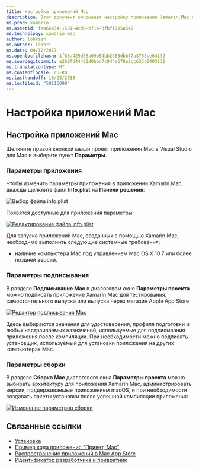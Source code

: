 ```yaml
---
title: Настройка приложений Mac
description: Этот документ описывает настройку приложения Xamarin.Mac для публикации. В нем рассмотрены параметры приложения, подписи и сборки.
ms.prod: xamarin
ms.assetid: fea66a34-1581-4cd6-b714-3fbff215a542
ms.technology: xamarin-mac
author: lobrien
ms.author: laobri
ms.date: 04/12/2017
ms.openlocfilehash: 1f88a429d58a09b54bb2383dbb77a3768ce64152
ms.sourcegitcommit: e268fd44422d0bbc7c944a678e2cc633a0493122
ms.translationtype: HT
ms.contentlocale: ru-RU
ms.lasthandoff: 10/25/2018
ms.locfileid: "50115098"
---
```

# <a name="mac-app-configuration"></a>Настройка приложений Mac

## <a name="mac-app-configuration"></a>Настройка приложений Mac

Щелкните правой кнопкой мыши проект приложения Mac в Visual Studio для Mac и выберите пункт **Параметры**.

### <a name="application-settings"></a>Параметры приложения

Чтобы изменить параметры приложения в приложении Xamarin.Mac, дважды щелкните файл **Info.plist** на **Панели решения**:

![Выбор файла info.plist](app-configuration-images/config04.png "Selecting the Info.plist file")

Появятся доступные для приложения параметры:

 [![Редактирование файла info.plist](app-configuration-images/config01.png "Editing the Info.plist file")](app-configuration-images/config01-large.png#lightbox)

Для запуска приложений Mac, созданных с помощью Xamarin.Mac, необходимо выполнить следующие системные требования:

- наличие компьютера Mac под управлением Mac OS X 10.7 или более поздней версии.

### <a name="signing-settings"></a>Параметры подписывания

В разделе **Подписывание Mac** в диалоговом окне **Параметры проекта** можно подписать приложение Xamarin.Mac для тестирования, самостоятельного выпуска или выпуска через магазин Apple App Store:

[![Редактор подписывания Mac](app-configuration-images/config02.png "The Mac Signing window")](app-configuration-images/config02-large.png#lightbox)

Здесь выбираются значения для удостоверения, профиля подготовки и любых настраиваемых назначений, используемые для подписывания приложения после компиляции. При необходимости можно подписать установщик, используемый для установки приложения на других компьютерах Mac.

### <a name="build-settings"></a>Параметры сборки

В разделе **Сборка Mac** диалогового окна **Параметры проекта** можно выбирать архитектуру для приложения Xamarin.Mac, администрировать версии, поддерживаемые приложением macOS, и при необходимости создавать пакеты установки после успешной компиляции приложения.

 [![Изменение параметров сборки](app-configuration-images/config03.png "Editing the build options")](app-configuration-images/config03-large.png#lightbox)

## <a name="related-links"></a>Связанные ссылки

- [Установка](/visualstudio/mac/installation/)
- [Пример кода приложения "Привет, Mac"](~/mac/get-started/hello-mac.md)
- [Распространение приложений в Mac App Store](https://developer.apple.com/devcenter/mac/checklist/)
- [Идентификатор разработчика и привратник](https://developer.apple.com/resources/developer-id/)
